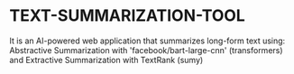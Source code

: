 # TEXT-SUMMARIZATION-TOOL
It is an AI-powered web application that summarizes long-form text using: Abstractive Summarization  with 'facebook/bart-large-cnn' (transformers) and Extractive Summarization with TextRank (sumy)
